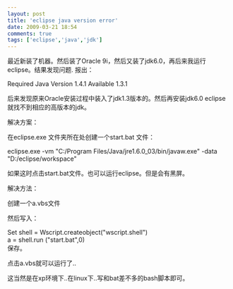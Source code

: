```yaml
---
layout: post
title: 'eclipse java version error'
date: 2009-03-21 18:54
comments: true
tags: ['eclipse','java','jdk']
---
```


最近新装了机器。然后装了Oracle 9i，然后又装了jdk6.0，再后来我运行eclipse。结果发现问题. 报出：

Required Java Version 1.4.1 Available 1.3.1

后来发现原来Oracle安装过程中装入了jdk1.3版本的。然后再安装jdk6.0 eclipse就找不到相应的高版本的jdk。

解决方案：

在eclipse.exe 文件夹所在处创建一个start.bat 文件：

eclipse.exe -vm "C:/Program Files/Java/jre1.6.0_03/bin/javaw.exe" -data
"D:/eclipse/workspace"

如果这时点击start.bat文件。也可以运行eclipse。但是会有黑屏。

解决方法：

创建一个a.vbs文件

然后写入：

Set shell = Wscript.createobject("wscript.shell")  
a = shell.run ("start.bat",0)  
保存。

点击a.vbs就可以运行了..

这当然是在xp环境下..在linux下..写和bat差不多的bash脚本即可。

